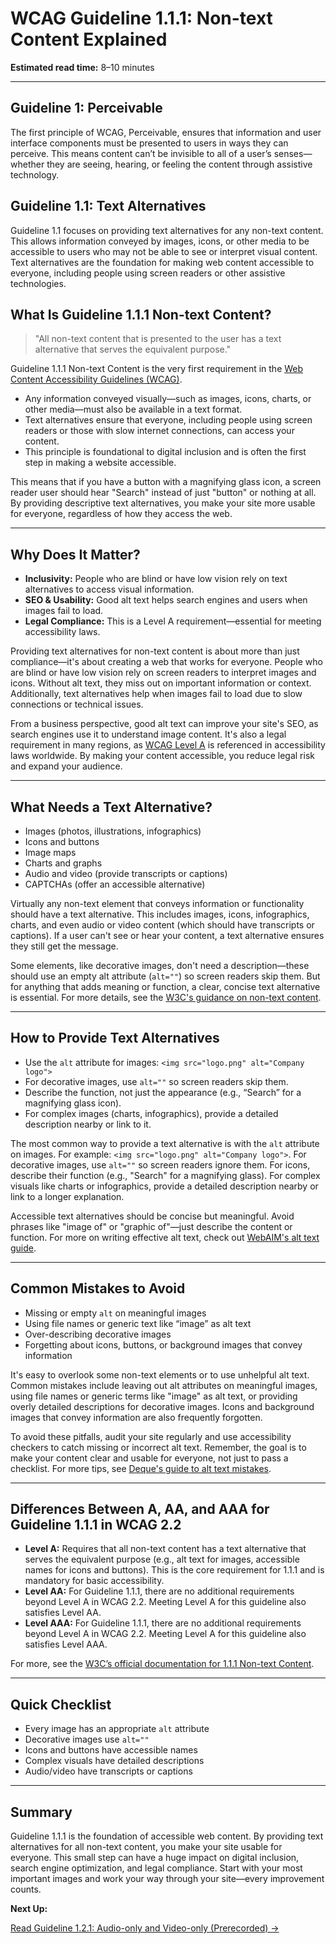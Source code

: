 <!--
title: 1.1.1 - Non-text Content
series: Making the Web Accessible for All
description: A practical guide to WCAG Guideline 1.1.1 (Non-text Content)—what it means, why it matters, and how to provide accessible alternatives for images, icons, and more.
keywords: wcag 1.1.1, non-text content, alt text, accessibility, web standards, images, icons, screen readers, digital inclusion
image: WCAG-Series-1.1.1.png
imageAlt: Blue text on yellow background saying, "Web Content Accessibiilty Guiedlines (WCAG) 1.1.1 Explained, Non-text Content"
status: published
date: 2025-07-01
excerpt: This guideline ensures accessible alternatives for images, icons, and other non-text content.
-->

# **WCAG Guideline 1.1.1: Non-text Content Explained**

**Estimated read time:** 8–10 minutes

---

## **Guideline 1: Perceivable**

The first principle of WCAG, Perceivable, ensures that information and user interface components must be presented to users in ways they can perceive. This means content can’t be invisible to all of a user’s senses—whether they are seeing, hearing, or feeling the content through assistive technology.

## **Guideline 1.1: Text Alternatives**

Guideline 1.1 focuses on providing text alternatives for any non-text content. This allows information conveyed by images, icons, or other media to be accessible to users who may not be able to see or interpret visual content. Text alternatives are the foundation for making web content accessible to everyone, including people using screen readers or other assistive technologies.

## **What Is Guideline 1.1.1 Non-text Content?**

<!-- [Illustration: Web page with images and icons, with a speech bubble showing a screen reader reading alt text] -->

> "All non-text content that is presented to the user has a text alternative that serves the equivalent purpose."

Guideline 1.1.1 Non-text Content is the very first requirement in the [Web Content Accessibility Guidelines (WCAG)](https://www.w3.org/WAI/WCAG22/quickref/#non-text-content).

- Any information conveyed visually—such as images, icons, charts, or other media—must also be available in a text format.
- Text alternatives ensure that everyone, including people using screen readers or those with slow internet connections, can access your content.
- This principle is foundational to digital inclusion and is often the first step in making a website accessible.

This means that if you have a button with a magnifying glass icon, a screen reader user should hear "Search" instead of just "button" or nothing at all. By providing descriptive text alternatives, you make your site more usable for everyone, regardless of how they access the web.

---

## **Why Does It Matter?**

<!-- [Venn diagram or infographic: Overlap between accessibility, SEO, and legal compliance] -->

- **Inclusivity:** People who are blind or have low vision rely on text alternatives to access visual information.
- **SEO & Usability:** Good alt text helps search engines and users when images fail to load.
- **Legal Compliance:** This is a Level A requirement—essential for meeting accessibility laws.

Providing text alternatives for non-text content is about more than just compliance—it's about creating a web that works for everyone. People who are blind or have low vision rely on screen readers to interpret images and icons. Without alt text, they miss out on important information or context. Additionally, text alternatives help when images fail to load due to slow connections or technical issues.

From a business perspective, good alt text can improve your site's SEO, as search engines use it to understand image content. It's also a legal requirement in many regions, as [WCAG Level A](https://www.w3.org/WAI/standards-guidelines/wcag/) is referenced in accessibility laws worldwide. By making your content accessible, you reduce legal risk and expand your audience.

---

## **What Needs a Text Alternative?**

<!-- [Grid: Different media types (image, icon, chart, video, CAPTCHA) with checkmarks and alt text labels] -->

- Images (photos, illustrations, infographics)
- Icons and buttons
- Image maps
- Charts and graphs
- Audio and video (provide transcripts or captions)
- CAPTCHAs (offer an accessible alternative)

Virtually any non-text element that conveys information or functionality should have a text alternative. This includes images, icons, infographics, charts, and even audio or video content (which should have transcripts or captions). If a user can't see or hear your content, a text alternative ensures they still get the message.

Some elements, like decorative images, don't need a description—these should use an empty alt attribute (`alt=""`) so screen readers skip them. But for anything that adds meaning or function, a clear, concise text alternative is essential. For more details, see the [W3C's guidance on non-text content](https://www.w3.org/WAI/WCAG22/Understanding/non-text-content.html).

---

## **How to Provide Text Alternatives**

<!-- [Side-by-side code snippets: Good alt text vs. missing/poor alt text] -->
<!-- [Example: Chart with a callout showing a detailed text description] -->

- Use the `alt` attribute for images: `<img src="logo.png" alt="Company logo">`
- For decorative images, use `alt=""` so screen readers skip them.
- Describe the function, not just the appearance (e.g., “Search” for a magnifying glass icon).
- For complex images (charts, infographics), provide a detailed description nearby or link to it.

The most common way to provide a text alternative is with the `alt` attribute on images. For example: `<img src="logo.png" alt="Company logo">`. For decorative images, use `alt=""` so screen readers ignore them. For icons, describe their function (e.g., "Search" for a magnifying glass). For complex visuals like charts or infographics, provide a detailed description nearby or link to a longer explanation.

Accessible text alternatives should be concise but meaningful. Avoid phrases like "image of" or "graphic of"—just describe the content or function. For more on writing effective alt text, check out [WebAIM's alt text guide](https://webaim.org/techniques/alttext/).

---

## **Common Mistakes to Avoid**

<!-- [Do/Don't graphic: Left side with correct alt text, right side with common mistakes (e.g., alt="image123.jpg")] -->

- Missing or empty `alt` on meaningful images
- Using file names or generic text like “image” as alt text
- Over-describing decorative images
- Forgetting about icons, buttons, or background images that convey information

It's easy to overlook some non-text elements or to use unhelpful alt text. Common mistakes include leaving out alt attributes on meaningful images, using file names or generic terms like "image" as alt text, or providing overly detailed descriptions for decorative images. Icons and background images that convey information are also frequently forgotten.

To avoid these pitfalls, audit your site regularly and use accessibility checkers to catch missing or incorrect alt text. Remember, the goal is to make your content clear and usable for everyone, not just to pass a checklist. For more tips, see [Deque's guide to alt text mistakes](https://www.deque.com/blog/great-alt-text-introduction/).

---

## **Differences Between A, AA, and AAA for Guideline 1.1.1 in WCAG 2.2**

<!-- [Infographic: Three columns labeled A, AA, AAA with example requirements for each] -->

- **Level A:** Requires that all non-text content has a text alternative that serves the equivalent purpose (e.g., alt text for images, accessible names for icons and buttons). This is the core requirement for 1.1.1 and is mandatory for basic accessibility.
- **Level AA:** For Guideline 1.1.1, there are no additional requirements beyond Level A in WCAG 2.2. Meeting Level A for this guideline also satisfies Level AA.
- **Level AAA:** For Guideline 1.1.1, there are no additional requirements beyond Level A in WCAG 2.2. Meeting Level A for this guideline also satisfies Level AAA.

For more, see the [W3C’s official documentation for 1.1.1 Non-text Content](https://www.w3.org/WAI/WCAG22/Understanding/non-text-content.html).

---

## **Quick Checklist**

<!-- [Checklist graphic: Icons for each item (image, icon, chart, video, etc.)] -->

- Every image has an appropriate `alt` attribute
- Decorative images use `alt=""`
- Icons and buttons have accessible names
- Complex visuals have detailed descriptions
- Audio/video have transcripts or captions

---

## **Summary**

<!-- [Illustration: Diverse group of users (including a person using a screen reader) happily browsing a website] -->

Guideline 1.1.1 is the foundation of accessible web content. By providing text alternatives for all non-text content, you make your site usable for everyone. This small step can have a huge impact on digital inclusion, search engine optimization, and legal compliance. Start with your most important images and work your way through your site—every improvement counts.

**Next Up:**

[Read Guideline 1.2.1: Audio-only and Video-only (Prerecorded) →](WCAG-Guideline-1-2-1-Audio-Video-Prerecorded-Explained)
